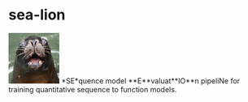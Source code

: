 # sea-lion

<img src="./Screen Shot 2022-03-08 at 12.06.51 PM.png" width="100" height='100'>
*SE*quence model **E**valuat**IO**n pipeliNe for training quantitative sequence to function models.
